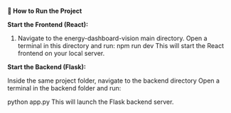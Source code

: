 **🚀 How to Run the Project**

**Start the Frontend (React):**

1. Navigate to the energy-dashboard-vision main directory.
Open a terminal in this directory and run:
  npm run dev
This will start the React frontend on your local server.

**Start the Backend (Flask):**

Inside the same project folder, navigate to the backend directory
Open a terminal in the backend folder and run:

python app.py
This will launch the Flask backend server.
